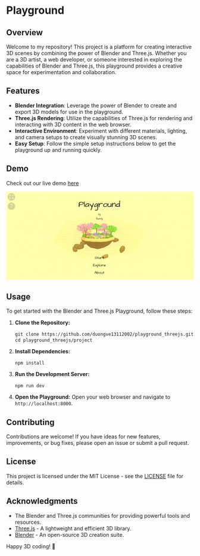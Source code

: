 # Playground

## Overview

Welcome to my repository! This project is a platform for creating interactive 3D scenes by combining the power of Blender and Three.js. Whether you are a 3D artist, a web developer, or someone interested in exploring the capabilities of Blender and Three.js, this playground provides a creative space for experimentation and collaboration.

## Features

- **Blender Integration**: Leverage the power of Blender to create and export 3D models for use in the playground.
- **Three.js Rendering**: Utilize the capabilities of Three.js for rendering and interacting with 3D content in the web browser.
- **Interactive Environment**: Experiment with different materials, lighting, and camera setups to create visually stunning 3D scenes.
- **Easy Setup**: Follow the simple setup instructions below to get the playground up and running quickly.

## Demo

Check out our live demo [here](https://playground-threejs.netlify.app/)

![demo](demo.png)


## Usage

To get started with the Blender and Three.js Playground, follow these steps:

1. **Clone the Repository:**
   ```
   git clone https://github.com/duongve13112002/playground_threejs.git
   cd playground_threejs/project
   ```

2. **Install Dependencies:**
   ```
   npm install
   ```

3. **Run the Development Server:**
   ```
   npm run dev
   ```

4. **Open the Playground:**
   Open your web browser and navigate to `http://localhost:8000`.


## Contributing

Contributions are welcome! If you have ideas for new features, improvements, or bug fixes, please open an issue or submit a pull request.

## License

This project is licensed under the MIT License - see the [LICENSE](LICENSE) file for details.

## Acknowledgments

- The Blender and Three.js communities for providing powerful tools and resources.
- [Three.js](https://threejs.org/) - A lightweight and efficient 3D library.
- [Blender](https://www.blender.org/) - An open-source 3D creation suite.


Happy 3D coding! 🚀
